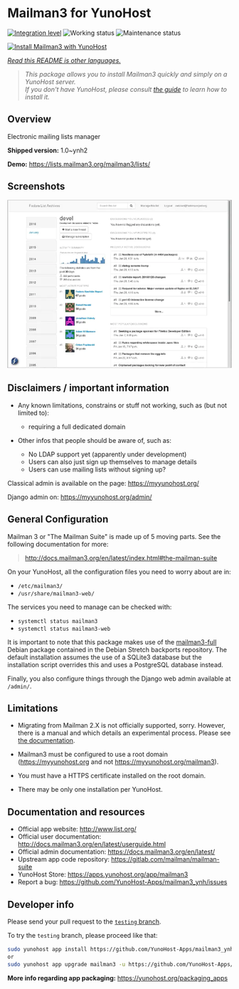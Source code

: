 <!--
N.B.: This README was automatically generated by <https://github.com/YunoHost/apps/tree/master/tools/readme_generator>
It shall NOT be edited by hand.
-->

# Mailman3 for YunoHost

[![Integration level](https://dash.yunohost.org/integration/mailman3.svg)](https://dash.yunohost.org/appci/app/mailman3) ![Working status](https://ci-apps.yunohost.org/ci/badges/mailman3.status.svg) ![Maintenance status](https://ci-apps.yunohost.org/ci/badges/mailman3.maintain.svg)

[![Install Mailman3 with YunoHost](https://install-app.yunohost.org/install-with-yunohost.svg)](https://install-app.yunohost.org/?app=mailman3)

*[Read this README is other languages.](./ALL_README.md)*

> *This package allows you to install Mailman3 quickly and simply on a YunoHost server.*  
> *If you don't have YunoHost, please consult [the guide](https://yunohost.org/install) to learn how to install it.*

## Overview

Electronic mailing lists manager

**Shipped version:** 1.0~ynh2

**Demo:** <https://lists.mailman3.org/mailman3/lists/>

## Screenshots

![Screenshot of Mailman3](./doc/screenshots/screenshot1.webp)

## Disclaimers / important information

* Any known limitations, constrains or stuff not working, such as (but not limited to):
    * requiring a full dedicated domain

* Other infos that people should be aware of, such as:
    * No LDAP support yet (apparently under development)
    * Users can also just sign up themselves to manage details
    * Users can use mailing lists without signing up?

Classical admin is available on the page: https://myyunohost.org/

Django admin on: https://myyunohost.org/admin/

## General Configuration

Mailman 3 or "The Mailman Suite" is made up of 5 moving parts. See the following documentation for more:

> http://docs.mailman3.org/en/latest/index.html#the-mailman-suite

On your YunoHost, all the configuration files you need to worry about are in:

* `/etc/mailman3/`
* `/usr/share/mailman3-web/`

The services you need to manage can be checked with:

* `systemctl status mailman3`
* `systemctl status mailman3-web`

It is important to note that this package makes use of the [mailman3-full](http://docs.mailman3.org/en/latest/prodsetup.html#distribution-packages) Debian package contained in the Debian Stretch backports repository. The default installation assumes the use of a SQLite3 database but the installation script overrides this and uses a PostgreSQL database instead.

Finally, you also configure things through the Django web admin available at `/admin/`.

## Limitations

* Migrating from Mailman 2.X is not officially supported, sorry. However, there is a manual and
  which details an experimental process. Please see [the documentation](https://docs.mailman3.org/en/latest/migration.html).

* Mailman3 must be configured to use a root domain (https://myyunohost.org and not https://myyunohost.org/mailman3).

* You must have a HTTPS certificate installed on the root domain.

* There may be only one installation per YunoHost.

## Documentation and resources

- Official app website: <http://www.list.org/>
- Official user documentation: <http://docs.mailman3.org/en/latest/userguide.html>
- Official admin documentation: <https://docs.mailman3.org/en/latest/>
- Upstream app code repository: <https://gitlab.com/mailman/mailman-suite>
- YunoHost Store: <https://apps.yunohost.org/app/mailman3>
- Report a bug: <https://github.com/YunoHost-Apps/mailman3_ynh/issues>

## Developer info

Please send your pull request to the [`testing` branch](https://github.com/YunoHost-Apps/mailman3_ynh/tree/testing).

To try the `testing` branch, please proceed like that:

```bash
sudo yunohost app install https://github.com/YunoHost-Apps/mailman3_ynh/tree/testing --debug
or
sudo yunohost app upgrade mailman3 -u https://github.com/YunoHost-Apps/mailman3_ynh/tree/testing --debug
```

**More info regarding app packaging:** <https://yunohost.org/packaging_apps>
